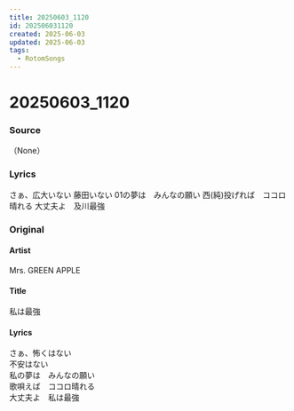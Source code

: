 ```yaml
---
title: 20250603_1120
id: 202506031120
created: 2025-06-03
updated: 2025-06-03
tags:
  - RotomSongs
---
```

# 20250603_1120

### Source

（None）

### Lyrics

さぁ、広大いない
藤田いない
01の夢は　みんなの願い
西(純)投げれば　ココロ晴れる
大丈夫よ　及川最強

### Original

#### Artist

Mrs. GREEN APPLE

#### Title

私は最強

#### Lyrics

さぁ、怖くはない  
不安はない  
私の夢は　みんなの願い  
歌唄えば　ココロ晴れる  
大丈夫よ　私は最強 
